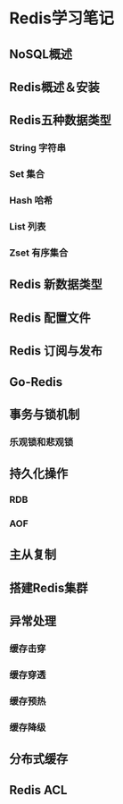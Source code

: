 # Redis学习笔记

## NoSQL概述

## Redis概述＆安装

## Redis五种数据类型
### String 字符串

### Set 集合

### Hash 哈希

### List 列表

### Zset 有序集合

## Redis 新数据类型

## Redis 配置文件

## Redis 订阅与发布

## Go-Redis

## 事务与锁机制
### 乐观锁和悲观锁

## 持久化操作
### RDB

### AOF

## 主从复制

## 搭建Redis集群

## 异常处理
### 缓存击穿

### 缓存穿透

### 缓存预热

### 缓存降级

## 分布式缓存

## Redis ACL
